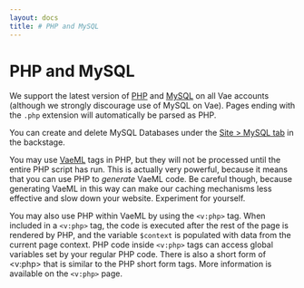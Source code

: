 ```yaml
---
layout: docs
title: # PHP and MySQL
---
```


# PHP and MySQL

We support the latest version of [PHP](http://www.php.net/) and
[MySQL](http://www.mysql.com/) on all Vae accounts (although we strongly
discourage use of MySQL on Vae). Pages ending with the `.php` extension
will automatically be parsed as PHP.

You can create and delete MySQL Databases under the [Site &gt; MySQL
tab](#backstage.site.mysql) in the backstage.

You may use [VaeML](#vaeml) tags in PHP, but they will not be processed
until the entire PHP script has run. This is actually very powerful,
because it means that you can use PHP to *generate* VaeML code. Be
careful though, because generating VaeML in this way can make our
caching mechanisms less effective and slow down your website. Experiment
for yourself.

You may also use PHP within VaeML by using the `<v:php>` tag. When
included in a `<v:php>` tag, the code is executed after the rest of the
page is rendered by PHP, and the variable `$context` is populated with
data from the current page context. PHP code inside `<v:php>` tags can
access global variables set by your regular PHP code. There is also a
short form of &lt;v:php&gt; that is similar to the PHP short form tags.
More information is available on the `<v:php>` page.
